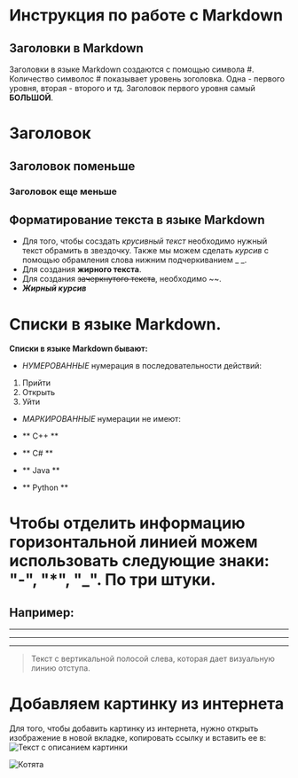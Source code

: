 # Инструкция по работе с Markdown


## Заголовки в Markdown 
Заголовки в языке Markdown создаются с помощью символа #. Количество символос # показывает уровень зоголовка. Одна - первого уровня, вторая - второго и тд. Заголовок первого уровня самый **БОЛЬШОЙ**. 
# Заголовок
## Заголовок поменьше
### Заголовок еще меньше

## Форматирование текста в языке Markdown
- Для того, чтобы сосздать *крусивный текст* необходимо нужный текст обрамить в звездочку.
Также мы можем сделать _курсив_  с помощью обрамления слова нижним подчеркиванием _ _.
- Для создания **жирного текста**. 
- Для создания ~~зачеркнутого текста~~, необходимо ~~. 
- _**Жирный курсив**_ 

# Списки в языке Markdown.
**Списки в языке Markdown бывают:**

- *НУМЕРОВАННЫЕ*
нумерация в последовательности действий:
1. Прийти
2. Открыть
3. Уйти
- *МАРКИРОВАННЫЕ*
нумерации не имеют:

- ** C++ **
- ** C# **
- ** Java **
- ** Python **


# Чтобы отделить информацию горизонтальной линией можем использовать следующие знаки: "-", "*", "_". По три штуки. 
## Например:
___ 
***
---






>Текст с вертикальной полосой слева, которая дает визуальную линию отступа.




# Добавляем картинку из интернета
Для того, чтобы добавить картинку из интернета, нужно открыть изображение в новой вкладке, копировать ссылку и вставить ее в: ![Текст с описанием картинки](https://picsum.photos/800/600)


![Котята](https://img-cdn.tinkoffjournal.ru/i/NlbrtixTSlc3NoszM-V6wMf2VS4Pm9Kt0ZpnE_rP5GY/w:1400/aHR0cHM6Ly9pbWct/Y2RuLnRpbmtvZmZq/b3VybmFsLnJ1Ly0v/bWFpbl9fX2tpdHRl/bnMuMGE4aWF6bHpo/dnNnLmpwZw)




 
